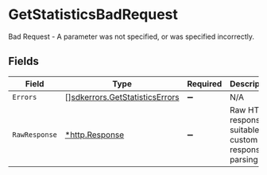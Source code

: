 # GetStatisticsBadRequest

Bad Request - A parameter was not specified, or was specified incorrectly.


## Fields

| Field                                                                            | Type                                                                             | Required                                                                         | Description                                                                      |
| -------------------------------------------------------------------------------- | -------------------------------------------------------------------------------- | -------------------------------------------------------------------------------- | -------------------------------------------------------------------------------- |
| `Errors`                                                                         | [][sdkerrors.GetStatisticsErrors](../../models/sdkerrors/getstatisticserrors.md) | :heavy_minus_sign:                                                               | N/A                                                                              |
| `RawResponse`                                                                    | [*http.Response](https://pkg.go.dev/net/http#Response)                           | :heavy_minus_sign:                                                               | Raw HTTP response; suitable for custom response parsing                          |